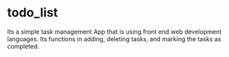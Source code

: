# todo_list
Its a simple task management App that is using front end web development languages. Its functions in adding, deleting tasks, and marking the tasks as completed.

